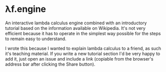# λf.engine

An interactive lambda calculus engine combined with an introductory tutorial based on the information available on Wikipedia. It's not very efficient because it has to operate in the simplest way possible for the steps to remain easy to understand.

I wrote this because I wanted to explain lambda calculus to a friend, as such it's teaching material. If you write a new tutorial section I'd be very happy to add it, just open an issue and include a link (copiable from the browser's address bar after clicking the Share button).